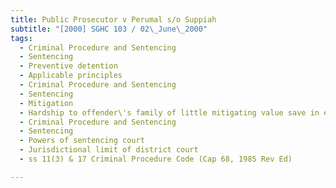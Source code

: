 ```yaml
---
title: Public Prosecutor v Perumal s/o Suppiah 
subtitle: "[2000] SGHC 103 / 02\_June\_2000"
tags:
  - Criminal Procedure and Sentencing
  - Sentencing
  - Preventive detention
  - Applicable principles
  - Criminal Procedure and Sentencing
  - Sentencing
  - Mitigation
  - Hardship to offender\'s family of little mitigating value save in exceptional circumstances
  - Criminal Procedure and Sentencing
  - Sentencing
  - Powers of sentencing court
  - Jurisdictional limit of district court
  - ss 11(3) & 17 Criminal Procedure Code (Cap 68, 1985 Rev Ed)

---
```


